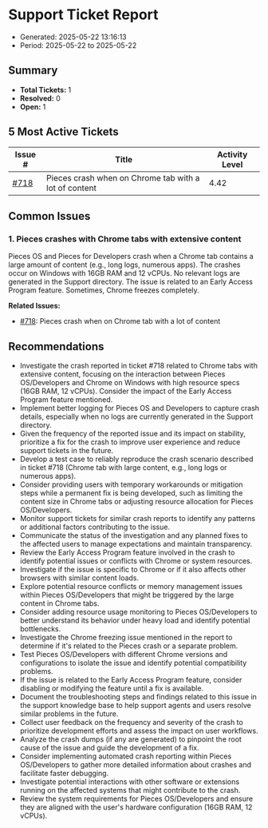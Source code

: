 # Support Ticket Report
- Generated: 2025-05-22 13:16:13
- Period: 2025-05-22 to 2025-05-22

## Summary
- **Total Tickets:** 1
- **Resolved:** 0
- **Open:** 1

## 5 Most Active Tickets
| Issue # | Title | Activity Level |
|---------|-------|----------------|
| [#718](https://github.com/pieces-app/support/issues/718) | Pieces crash when on Chrome tab with a lot of content | 4.42 |

## Common Issues
### 1. Pieces crashes with Chrome tabs with extensive content
Pieces OS and Pieces for Developers crash when a Chrome tab contains a large amount of content (e.g., long logs, numerous apps).  The crashes occur on Windows with 16GB RAM and 12 vCPUs. No relevant logs are generated in the Support directory.  The issue is related to an Early Access Program feature. Sometimes, Chrome freezes completely.

**Related Issues:**
- [#718](https://github.com/pieces-app/support/issues/718): Pieces crash when on Chrome tab with a lot of content


## Recommendations
- Investigate the crash reported in ticket #718 related to Chrome tabs with extensive content, focusing on the interaction between Pieces OS/Developers and Chrome on Windows with high resource specs (16GB RAM, 12 vCPUs).  Consider the impact of the Early Access Program feature mentioned.
- Implement better logging for Pieces OS and Developers to capture crash details, especially when no logs are currently generated in the Support directory.
- Given the frequency of the reported issue and its impact on stability, prioritize a fix for the crash to improve user experience and reduce support tickets in the future.
- Develop a test case to reliably reproduce the crash scenario described in ticket #718 (Chrome tab with large content, e.g., long logs or numerous apps).
- Consider providing users with temporary workarounds or mitigation steps while a permanent fix is being developed, such as limiting the content size in Chrome tabs or adjusting resource allocation for Pieces OS/Developers.
- Monitor support tickets for similar crash reports to identify any patterns or additional factors contributing to the issue.
- Communicate the status of the investigation and any planned fixes to the affected users to manage expectations and maintain transparency.
- Review the Early Access Program feature involved in the crash to identify potential issues or conflicts with Chrome or system resources.
- Investigate if the issue is specific to Chrome or if it also affects other browsers with similar content loads.
- Explore potential resource conflicts or memory management issues within Pieces OS/Developers that might be triggered by the large content in Chrome tabs.
- Consider adding resource usage monitoring to Pieces OS/Developers to better understand its behavior under heavy load and identify potential bottlenecks.
- Investigate the Chrome freezing issue mentioned in the report to determine if it's related to the Pieces crash or a separate problem.
- Test Pieces OS/Developers with different Chrome versions and configurations to isolate the issue and identify potential compatibility problems.
- If the issue is related to the Early Access Program feature, consider disabling or modifying the feature until a fix is available.
- Document the troubleshooting steps and findings related to this issue in the support knowledge base to help support agents and users resolve similar problems in the future.
- Collect user feedback on the frequency and severity of the crash to prioritize development efforts and assess the impact on user workflows.
- Analyze the crash dumps (if any are generated) to pinpoint the root cause of the issue and guide the development of a fix.
- Consider implementing automated crash reporting within Pieces OS/Developers to gather more detailed information about crashes and facilitate faster debugging.
- Investigate potential interactions with other software or extensions running on the affected systems that might contribute to the crash.
- Review the system requirements for Pieces OS/Developers and ensure they are aligned with the user's hardware configuration (16GB RAM, 12 vCPUs).
